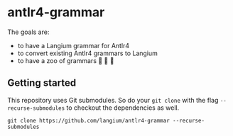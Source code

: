 # antlr4-grammar

The goals are:

* to have a Langium grammar for Antlr4
* to convert existing Antlr4 grammars to Langium
* to have a zoo of grammars :elephant: :snake: :bear:

## Getting started

This repository uses Git submodules. So do your `git clone` with the flag `--recurse-submodules` to checkout the dependencies as well.

```
git clone https://github.com/langium/antlr4-grammar --recurse-submodules
```
